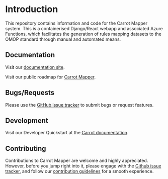 # Introduction

This repository contains information and code for the Carrot Mapper system. This is a containerised Django/React webapp and associated Azure Functions, which facilitates the generation of rules mapping datasets to the OMOP standard through manual and automated means.

## Documentation

Visit our [documentation site](https://carrot4omop.ac.uk/).

Visit our public roadmap for [Carrot Mapper](https://github.com/orgs/Health-Informatics-UoN/projects/18).

## Bugs/Requests

Please use the [GitHub issue tracker](https://github.com/Health-Informatics-UoN/Carrot-Mapper/issues) to submit bugs or request features.

## Development

Visit our Developer Quickstart at the [Carrot documentation](https://carrot4omop.ac.uk/Carrot-Mapper/quickstart-webapp).

## Contributing

Contributions to Carrot Mapper are welcome and highly appreciated. However, before you jump right into it, please engage with the [Github issue tracker](https://github.com/Health-Informatics-UoN/Carrot-Mapper/issues), and follow our [contribution guidelines](https://github.com/Health-Informatics-UoN/Carrot-Mapper/blob/master/CONTRIBUTING.md) for a smooth experience.
